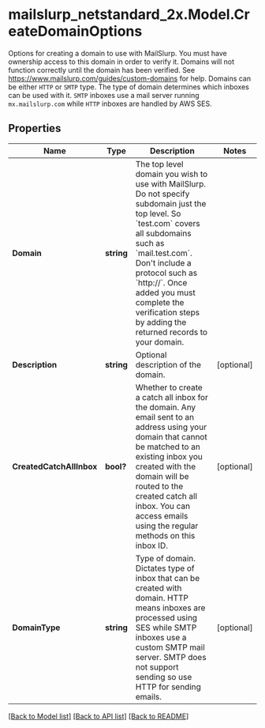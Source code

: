 # mailslurp_netstandard_2x.Model.CreateDomainOptions
Options for creating a domain to use with MailSlurp. You must have ownership access to this domain in order to verify it. Domains will not function correctly until the domain has been verified. See https://www.mailslurp.com/guides/custom-domains for help. Domains can be either `HTTP` or `SMTP` type. The type of domain determines which inboxes can be used with it. `SMTP` inboxes use a mail server running `mx.mailslurp.com` while `HTTP` inboxes are handled by AWS SES.

## Properties

Name | Type | Description | Notes
------------ | ------------- | ------------- | -------------
**Domain** | **string** | The top level domain you wish to use with MailSlurp. Do not specify subdomain just the top level. So &#x60;test.com&#x60; covers all subdomains such as &#x60;mail.test.com&#x60;. Don&#39;t include a protocol such as &#x60;http://&#x60;. Once added you must complete the verification steps by adding the returned records to your domain. | 
**Description** | **string** | Optional description of the domain. | [optional] 
**CreatedCatchAllInbox** | **bool?** | Whether to create a catch all inbox for the domain. Any email sent to an address using your domain that cannot be matched to an existing inbox you created with the domain will be routed to the created catch all inbox. You can access emails using the regular methods on this inbox ID. | [optional] 
**DomainType** | **string** | Type of domain. Dictates type of inbox that can be created with domain. HTTP means inboxes are processed using SES while SMTP inboxes use a custom SMTP mail server. SMTP does not support sending so use HTTP for sending emails. | [optional] 

[[Back to Model list]](../README#documentation-for-models) [[Back to API list]](../README#documentation-for-api-endpoints) [[Back to README]](../README)

